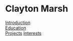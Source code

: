# Clayton Marsh

[Introduction](./intro.md)  
[Education](education.md)  
[Projects](projects.md) 
[Interests](interests.md)
